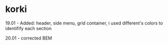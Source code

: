 # korki

19.01 - Added: header, side menu, grid container, i used different's colors to identifify each section

20.01 - corrected BEM